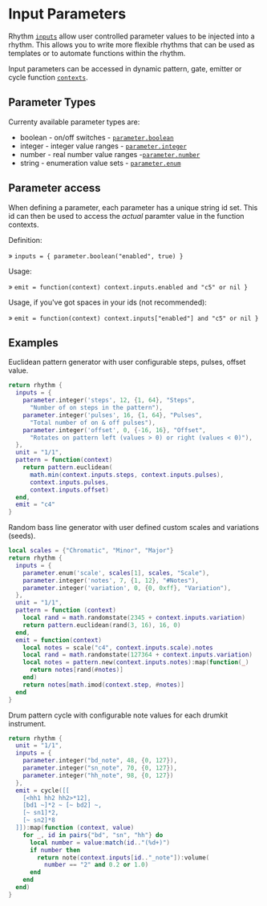 # Input Parameters

Rhythm [`inputs`](../API/rhythm.md#inputs) allow user controlled parameter values to be injected into a rhythm. This allows you to write more flexible rhythms that can be used as templates or to automate functions within the rhythm.

Input parameters can be accessed in dynamic pattern, gate, emitter or cycle function [`contexts`](../API/rhythm.md#EmitterContext).

## Parameter Types

Currenty available parameter types are:

- boolean - on/off switches - [`parameter.boolean`](../API/input.md#boolean)
- integer - integer value ranges - [`parameter.integer`](../API/input.md#integer)
- number - real number value ranges -[`parameter.number`](../API/input.md#number)
- string - enumeration value sets - [`parameter.enum`](../API/input.md#enum)

## Parameter access
 
When defining a parameter, each parameter has a unique string id set. This id can then be used to access the *actual* paramter value in the function contexts.

Definition:

» `inputs = { parameter.boolean("enabled", true) }`

Usage:

» `emit = function(context) context.inputs.enabled and "c5" or nil }`

Usage, if you've got spaces in your ids (not recommended):

» `emit = function(context) context.inputs["enabled"] and "c5" or nil }`


## Examples

Euclidean pattern generator with user configurable steps, pulses, offset value.

```lua
return rhythm {
  inputs = {
    parameter.integer('steps', 12, {1, 64}, "Steps", 
      "Number of on steps in the pattern"),
    parameter.integer('pulses', 16, {1, 64}, "Pulses", 
      "Total number of on & off pulses"),
    parameter.integer('offset', 0, {-16, 16}, "Offset", 
      "Rotates on pattern left (values > 0) or right (values < 0)"),
  },
  unit = "1/1",
  pattern = function(context)
    return pattern.euclidean(
      math.min(context.inputs.steps, context.inputs.pulses), 
      context.inputs.pulses, 
      context.inputs.offset)
  end,
  emit = "c4"
}
```


Random bass line generator with user defined custom scales and variations (seeds).
```lua
local scales = {"Chromatic", "Minor", "Major"}
return rhythm {
  inputs = {
    parameter.enum('scale', scales[1], scales, "Scale"),
    parameter.integer('notes', 7, {1, 12}, "#Notes"),
    parameter.integer('variation', 0, {0, 0xff}, "Variation"),
  },
  unit = "1/1",
  pattern = function (context)
    local rand = math.randomstate(2345 + context.inputs.variation)
    return pattern.euclidean(rand(3, 16), 16, 0)
  end,
  emit = function(context)
    local notes = scale("c4", context.inputs.scale).notes
    local rand = math.randomstate(127364 + context.inputs.variation)
    local notes = pattern.new(context.inputs.notes):map(function(_)
      return notes[rand(#notes)]
    end)
    return notes[math.imod(context.step, #notes)]
  end
}
```

Drum pattern cycle with configurable note values for each drumkit instrument. 
```lua
return rhythm {
  unit = "1/1",
  inputs = {
    parameter.integer("bd_note", 48, {0, 127}),
    parameter.integer("sn_note", 70, {0, 127}),
    parameter.integer("hh_note", 98, {0, 127})
  },
  emit = cycle([[
    [<hh1 hh2 hh2>*12],
    [bd1 ~]*2 ~ [~ bd2] ~,
    [~ sn1]*2,
    [~ sn2]*8
  ]]):map(function (context, value)
    for _, id in pairs{"bd", "sn", "hh"} do
      local number = value:match(id.."(%d+)")
      if number then
        return note(context.inputs[id.."_note"]):volume(
          number == "2" and 0.2 or 1.0)
      end
    end
  end)
}
```